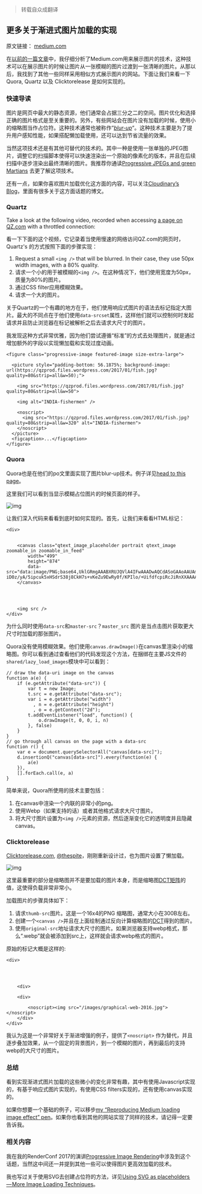 > 转载自众成翻译

## 更多关于渐进式图片加载的实现

原文链接： [medium.com](https://medium.com/@jmperezperez/more-examples-of-progressive-image-loading-f258be9f440b)

在[以前的一篇文章](https://medium.com/@jmperezperez/how-medium-does-progressive-image-loading-fd1e4dc1ee3d)中，我仔细分析了Medium.com用来展示图片的技术，这种技术可以在展示图片的时候让图片从一张模糊的图片过渡到一张清晰的图片。从那以后，我找到了其他一些同样采用相似方式展示图片的网站。下面让我们来看一下Quora, Quartz 以及 Clicktorelease 是如何实现的。

### 快速导读

图片是网页中最大的静态资源，他们通常会占据三分之二的空间。图片优化和选择正确的图片格式是至关重要的。另外，有些网站会在图片没有加载的时候，使用小的缩略图当作占位符。这种技术通常也被称作“[*blur-up*](https://css-tricks.com/the-blur-up-technique-for-loading-background-images/)“。这种技术主要是为了提升用户感知性能，如果搭配懒加载使用，还可以达到节省流量的效果。

当然这项技术还是有其他可替代的技术的。其中一种是使用一张单独的JPEG图片，调整它的扫描脚本使得可以快速渲染出一个原始的像素化的版本，并且在后续扫描中逐步渲染出最终清晰的图片。我推荐你通读[Progressive JPEGs and green Martians](http://cloudinary.com/blog/progressive_jpegs_and_green_martians) 去更了解这项技术。

还有一点，如果你喜欢图片加载优化这方面的内容，可以关注[Cloudinary’s Blog](http://cloudinary.com/blog)，里面有很多关于这方面话题的博文。

### Quartz

Take a look at the following video, recorded when accessing [a page on QZ.com](https://qz.com/894001/theres-a-wrong-and-a-right-way-to-talk-to-your-dog-according-to-science/) with a throttled connection:

看一下下面的这个视频，它记录着当使用慢速的网络访问QZ.com的网页时，Quartz's 的方式按照下面的步骤实现：

1. Request a small `<img />` that will be blurred. In their case, they use 50px width images, with a 80% quality.
2. 请求一个小的用于被模糊的`<img />`。在这种情况下，他们使用宽度为50px，质量为80%的图片。
3. 通过CSS filter应用模糊效果。
4. 请求一个大的图片。

关于Quartz的一个有趣的地方在于，他们使用响应式图片的语法去标记指定大图片。最大的不同点在于他们使用`data-srcset`属性，这样他们就可以控制何时发起请求并且防止浏览器在标记被解析之后去请求大尺寸的图片。

我发现这种方式非常优雅，因为他们尝试遵循“标准”的方式去处理图片，就是通过增加额外的字段以实现懒加载和实现过度动画。

```
<figure class="progressive-image featured-image size-extra-large">

  <picture style="padding-bottom: 56.1875%; background-image: url(https://qzprod.files.wordpress.com/2017/01/fish.jpg?quality=80&strip=all&w=50);">

    <img src="https://qzprod.files.wordpress.com/2017/01/fish.jpg?quality=80&strip=all&w=50">

    <img alt="INDIA-fishermen" />

    <noscript>
      <img src="https://qzprod.files.wordpress.com/2017/01/fish.jpg?quality=80&strip=all&w=320" alt="INDIA-fishermen">
    </noscript>
  </picture>
  <figcaption>...</figcaption>
</figure>
```

### Quora

Quora也是在他们的po文里面实现了图片blur-up技术。例子详见[head to this page](https://www.quora.com/How-does-Quora-pre-load-images)。

这里我们可以看到当显示模糊占位图片的时候页面的样子。

![img](https://p0.ssl.qhimg.com/t01d15cfe42bf2b63fb.png)

让我们深入代码来看看到底时如何实现的。首先，让我们来看看HTML标记：

```
<div>


    <canvas class="qtext_image_placeholder portrait qtext_image zoomable_in zoomable_in_feed"
        width="499"
        height="874"
        data-src="data:image/PNG;base64,UklGRmgAAABXRUJQVlA4IFwAAADwAQCdASoGAAoAAUAmJYgCdEf/g…iD0z/yA/5ipcuk5xHSdrS38j8CkH7s+vKeZu9EwRy0f/KPIlo/+UifdfcpiRcJiRnXXAAAAA==">
    </canvas>




    <img src />
</div>
```

为什么同时使用`data-src`和`master-src`？`master_src` 图片是当点击图片获取更大尺寸时加载的那张图片。

Quora没有使用模糊效果。他们使用`canvas.drawImage()`在canvas里渲染小的缩略图。你可以看到通过查看他们的代码发现这个方法，在捆绑在主要JS文件的`shared/lazy_load_images`模块中可以看到：

```
// draw the data-uri image on the canvas
function a(e) {
    if (e.getAttribute("data-src")) {
        var t = new Image;
        t.src = e.getAttribute("data-src");
        var i = e.getAttribute("width")
          , n = e.getAttribute("height")
          , o = e.getContext("2d");
        t.addEventListener("load", function() {
            o.drawImage(t, 0, 0, i, n)
        }, false)
    }
}
// go through all canvas on the page with a data-src
function r() {
    var e = document.querySelectorAll("canvas[data-src]");
    d.insertionQ("canvas[data-src]").every(function(e) {
        a(e)
    }),
    [].forEach.call(e, a)
}
```

简单来说，Quora所使用的技术主要包括：

1. 在canvas中渲染一个内联的非常小的png。
2. 使用Webp（如果支持的话）或者其他格式请求大尺寸图片。
3. 将大尺寸图片设置为`<img />`元素的资源，然后逐渐变化它的透明度并且隐藏canvas。

### Clicktorelease

[Clicktorelease.com](https://www.clicktorelease.com/), [@thespite](https://twitter.com/thespite)，刚刚重新设计过，也为图片设置了懒加载。

![img](https://p0.ssl.qhimg.com/t01289517093f2be7c5.gif)

这里最重要的部分是缩略图并不是要加载的图片本身，而是缩略图[DCT矩阵](https://twitter.com/thespite/status/827110706642305024)的值，这使得负载非常非常小。

加载图片的步骤具体如下：

1. 请求`thumb-src`图片。这是一个16x4的PNG 缩略图，通常大小在300B左右。
2. 创建一个`<canvas />`并且在上面绘制通过反向计算缩略图的[DCT](https://en.wikipedia.org/wiki/Discrete_cosine_transform)得到的图片。
3. 使用`original-src`地址请求大尺寸的图片。如果浏览器支持webp格式，那么“.webp”就会被添加到src上，这样就会请求webp格式的图片。

原始的标记大概是这样的:

```
<div>




    <div>

    <div>

        <noscript><img src="/images/graphical-web-2016.jpg"></noscript>
    </div>
</div>
```

我认为这是一个非常好关于渐进增强的例子，提供了`<noscript>` 作为替代，并且逐步叠加效果，从一个固定的背景图片，到一个模糊的图片，再到最后的支持webp的大尺寸的图片。

### 总结

看到实现渐进式图片加载的这些微小的变化非常有趣，其中有使用Javascript实现的，有基于响应式图片实现的，有使用CSS filters实现的，还有使用canvas实现的。

如果你想要一个基础的例子，可以移步[my “Reproducing Medium loading image effect” pen](http://codepen.io/jmperez/pen/yYjPER)。如果你也看到其他的网站实现了同样的技术，请记得一定要告诉我。

### 相关内容

我在我的RenderConf 2017的演讲[Progressive Image Rendering](https://www.youtube.com/watch?v=S70xyRYCNdY)中涉及到这个话题，当然这中间还一并提到其他一些可以使得图片更高效加载的技术。

我也写过关于使用SVG去创建占位符的方法，详见[Using SVG as placeholders — More Image Loading Techniques](https://medium.com/@jmperezperez/using-svg-as-placeholders-more-image-loading-techniques-bed1b810ab2c)。